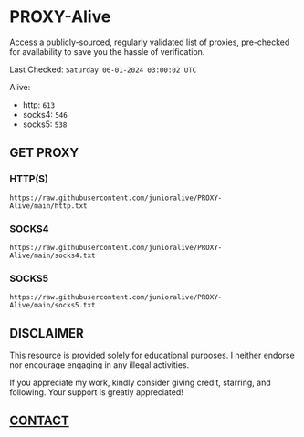 # PROXY-Alive

Access a publicly-sourced, regularly validated list of proxies, pre-checked for availability to save you the hassle of verification.

Last Checked: `Saturday 06-01-2024 03:00:02 UTC`

Alive:
- http: `613`
- socks4: `546`
- socks5: `538`

## GET PROXY

### HTTP(S)

```https://raw.githubusercontent.com/junioralive/PROXY-Alive/main/http.txt```

### SOCKS4

```https://raw.githubusercontent.com/junioralive/PROXY-Alive/main/socks4.txt```

### SOCKS5

```https://raw.githubusercontent.com/junioralive/PROXY-Alive/main/socks5.txt```

## DISCLAIMER

This resource is provided solely for educational purposes. I neither endorse nor encourage engaging in any illegal activities.

If you appreciate my work, kindly consider giving credit, starring, and following. Your support is greatly appreciated! 

## [CONTACT](https://t.me/TheJuniorAlive)

